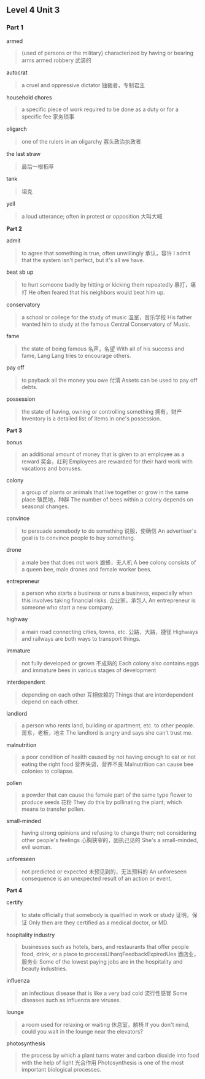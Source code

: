 ## Level 4 Unit 3

### Part 1

armed

> (used of persons or the military) characterized by having or bearing arms
armed robbery
> 武装的

autocrat

> a cruel and oppressive dictator
> 独裁者，专制君主

household chores

> a specific piece of work required to be done as a duty or for a specific fee
> 家务琐事

oligarch

> one of the rulers in an oligarchy
> 寡头政治执政者

the last straw

> 最后一根稻草

tank

> 坦克

yell

> a loud utterance; often in protest or opposition
> 大叫大喊

**Part 2**

admit

> to agree that something is true, often unwillingly
> 承认，容许
> I admit that the system isn't perfect, but it's all we have.

beat sb up

> to hurt someone badly by hitting or kicking them repeatedly
> 暴打，痛打
> He often feared that his neighbors would beat him up.

conservatory

> a school or college for the study of music
> 温室，音乐学校
> His father wanted him to study at the famous Central Conservatory of Music.

fame

> the state of being famous
> 名声，名望
> With all of his success and fame, Lang Lang tries to encourage others.

pay off

> to payback all the money you owe
> 付清
> Assets can be used to pay off debts.

possession

> the state of having, owning or controlling something
> 拥有，财产
> Inventory is a detailed list of items in one's possession.

**Part 3**

bonus

> an additional amount of money that is given to an employee as a reward
> 奖金，红利
> Employees are rewarded for their hard work with vacations and bonuses.

colony

> a group of plants or animals that live together or grow in the same place
> 殖民地，种群
> The number of bees within a colony depends on seasonal changes.

convince

> to persuade somebody to do something
> 说服，使确信
> An advertiser's goal is to convince people to buy something.

drone

> a male bee that does not work
> 雄蜂，无人机
> A bee colony consists of a queen bee, male drones and female worker bees.

entrepreneur

> a person who starts a business or runs a business, especially when this involves
taking financial risks.
> 企业家，承包人
> An entrepreneur is someone who start a new company.

highway

> a main road connecting cities, towns, etc.
> 公路，大路，捷径
> Highways and railways are both ways to transport things.

immature

> not fully developed or grown
> 不成熟的
> Each colony also contains eggs and immature bees in various stages of development

interdependent

> depending on each other
> 互相依赖的
> Things that are interdependent depend on each other.

landlord

> a person who rents land, building or apartment, etc. to other people.
> 房东，老板，地主
> The landlord is angry and says she can't trust me.

malnutrition

> a poor condition of health caused by not having enough to eat or not eating the
right food
> 营养失调，营养不良
> Malnutrition can cause bee colonies to collapse.

pollen

> a powder that can cause the female part of the same type flower to produce seeds
> 花粉
> They do this by pollinating the plant, which means to transfer pollen.

small-minded

> having strong opinions and refusing to change them; not considering other people's
feelings
> 心胸狭窄的，固执己见的
> She's a small-minded, evil woman.

unforeseen

> not predicted or expected
> 未预见到的，无法预料的
> An unforeseen consequence is an unexpected result of an action or event.

**Part 4**

certify

> to state officially that somebody is qualified in work or study
> 证明，保证
> Only then are they certified as a medical doctor, or MD.

hospitality industry

> businesses such as hotels, bars, and restaurants that offer people food, drink,
or a place to processUlharqFeedbackExpiredUes
> 酒店业，服务业
> Some of the lowest paying jobs are in the hospitality and beauty industries.

influenza

> an infectious disease that is like a very bad cold
> 流行性感冒
> Some diseases such as influenza are viruses.

lounge

> a room used for relaxing or waiting
> 休息室，躺椅
> If you don't mind, could you wait in the lounge near the elevators?

photosynthesis

> the process by which a plant turns water and carbon dioxide into food with the
help of light
> 光合作用
> Photosynthesis is one of the most important biological processes.
